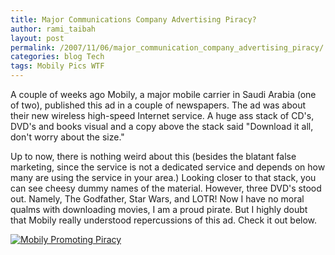 ```yaml
---
title: Major Communications Company Advertising Piracy?
author: rami_taibah
layout: post
permalink: /2007/11/06/major_communication_company_advertising_piracy/
categories: blog Tech
tags: Mobily Pics WTF
---
```


A couple of weeks ago Mobily, a major mobile carrier in Saudi Arabia (one of two), published this ad in a couple of newspapers. The ad was about their new wireless high-speed Internet service. A huge ass stack of CD's, DVD's and books visual and a copy above the stack said "Download it all, don't worry about the size." 

Up to now, there is nothing weird about this (besides the blatant false marketing, since the service is not a dedicated service and depends on how many are using the service in your area.) Looking closer to that stack, you can see cheesy dummy names of the material. However, three DVD's stood out. Namely, The Godfather, Star Wars, and LOTR! Now I have no moral qualms with downloading movies, I am a proud pirate. But I highly doubt that Mobily really understood repercussions of this ad. Check it out below.

[![Mobily Promoting Piracy]({{site.baseurl}}/images/blog/mobily-saudi-arabia-promoting-piracy-small.jpg)]({{site.baseurl}}/images/blog/mobily-saudi-arabia-promoting-piracy-large.jpg)
